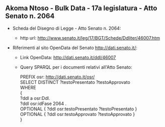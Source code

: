 ## Akoma Ntoso - Bulk Data - 17a legislatura - Atto Senato n. 2064 ##

* Scheda del Disegno di Legge - Atto Senato n. 2064:
	* http url: http://www.senato.it/leg/17/BGT/Schede/Ddliter/46007.htm

* Riferimenti al sito OpenData del Senato http://dati.senato.it/:
	* Link OpenData: http://dati.senato.it/ddl/46007
	* Query SPARQL per i documenti relativi all'Atto Senato:

        PREFIX osr: <http://dati.senato.it/osr/>  
		SELECT DISTINCT ?testoPresentato ?testoApprovato  
		WHERE  
		{  
		    ?ddl a osr:Ddl.  
		    ?ddl osr:idFase 2064 .  
		    OPTIONAL { ?ddl osr:testoPresentato ?testoPresentato }  
		    OPTIONAL { ?ddl osr:testoApprovato ?testoApprovato }  
		}
		